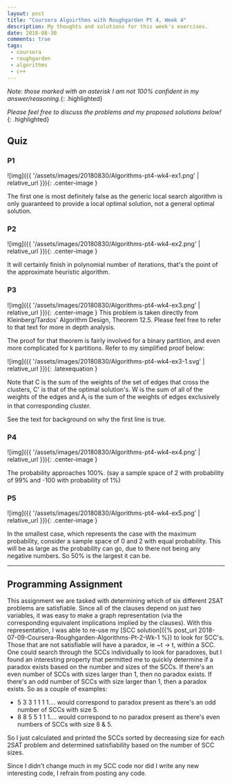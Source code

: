 ```yaml
---
layout: post
title: "Coursera Algoirthms with Roughgarden Pt 4, Week 4"
description: My thoughts and solutions for this week's exercises.
date: 2018-08-30
comments: true
tags:
 - coursera
 - roughgarden
 - algorithms
 - c++
---
```



*Note: those marked with an asterisk I am not 100% confident in my answer/reasoning.*{: .highlighted}

*Please feel free to discuss the problems and my proposed solutions below!*{: .highlighted}

## Quiz

### P1
![img]({{ '/assets/images/20180830/Algorithms-pt4-wk4-ex1.png' | relative_url }}){: .center-image }

The first one is most definitely false as the generic local search algorithm is only guaranteed to provide a local optimal solution, not a general optimal solution.


### P2
![img]({{ '/assets/images/20180830/Algorithms-pt4-wk4-ex2.png' | relative_url }}){: .center-image }

It will certainly finish in polynomial number of iterations, that's the point of the approximate heuristic algorithm.

### P3
![img]({{ '/assets/images/20180830/Algorithms-pt4-wk4-ex3.png' | relative_url }}){: .center-image }
This problem is taken directly from Kleinberg/Tardos' Algorithm Design, Theorem 12.5.  Please feel free to refer to that text for more in depth analysis.

The proof for that theorem is fairly involved for a binary partition, and even more complicated for k partitions.  Refer to my simplified proof below:

![img]({{ '/assets/images/20180830/Algorithms-pt4-wk4-ex3-1.svg' | relative_url }}){: .latexequation }

Note that C is the sum of the weights of the set of edges that cross the clusters, C' is that of the optimal solution's.  W is the sum of all of the weights of the edges and A<sub>i</sub> is the sum of the weights of edges exclusively in that corresponding cluster.  

See the text for background on why the first line is true.

### P4
![img]({{ '/assets/images/20180830/Algorithms-pt4-wk4-ex4.png' | relative_url }}){: .center-image }

The probability approaches 100%. (say a sample space of 2 with probability of 99% and -100 with probability of 1%)

### P5
![img]({{ '/assets/images/20180830/Algorithms-pt4-wk4-ex5.png' | relative_url }}){: .center-image }

In the smallest case, which represents the case with the maximum probability, consider a sample space of 0 and 2 with equal probability.  This will be as large as the probability can go, due to there not being any negative numbers. So 50% is the largest it can be.

---
## Programming Assignment

This assignment we are tasked with determining which of six different 2SAT problems are satisfiable.  Since all of the clauses depend on just two variables, it was easy to make a graph representation (via the corresponding equivalent implications implied by the clauses).  With this representation, I was able to re-use my [SCC solution]({% post_url 2018-07-09-Coursera-Roughgarden-Algorithms-Pt-2-Wk-1 %}) to look for SCC's.  Those that are not satisfiable will have a paradox, ie ~t -> t, within a SCC.  One could search through the SCCs individually to look for paradoxes, but I found an interesting property that permitted me to quickly determine if a paradox exists based on the number and sizes of the SCCs.  If there's an even number of SCCs with sizes larger than 1, then no paradox exists.  If there's an odd number of SCCs with size larger than 1, then a paradox exists.  So as a couple of examples:  

* 5 3 3 1 1 1 1.... would correspond to paradox present as there's an odd number of SCCs with size 5.
* 8 8 5 5 1 1 1.... would correspond to no paradox present as there's even numbers of SCCs with size 8 & 5.

So I just calculated and printed the SCCs sorted by decreasing size for each 2SAT problem and determined satisfiability based on the number of SCC sizes.

Since I didn't change much in my SCC code nor did I write any new interesting code, I refrain from posting any code.





